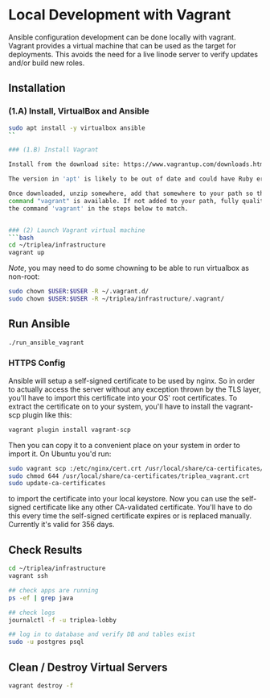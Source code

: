 # Local Development with Vagrant

Ansible configuration development can be done locally with vagrant.
Vagrant provides a virtual machine that can be used as the target for
deployments. This avoids the need for a live linode server to verify
updates and/or build new roles.

## Installation

### (1.A) Install, VirtualBox and Ansible

```bash
sudo apt install -y virtualbox ansible
``

### (1.B) Install Vagrant

Install from the download site: https://www.vagrantup.com/downloads.html

The version in 'apt' is likely to be out of date and could have Ruby errors.

Once downloaded, unzip somewhere, add that somewhere to your path so the
command "vagrant" is available. If not added to your path, fully quality
the command 'vagrant' in the steps below to match.


### (2) Launch Vagrant virtual machine
```bash
cd ~/triplea/infrastructure
vagrant up
```

*Note*, you may need to do some chowning to be able to run virtualbox as non-root:
```bash
sudo chown $USER:$USER -R ~/.vagrant.d/
sudo chown $USER:$USER -R ~/triplea/infrastructure/.vagrant/
```

## Run Ansible

```bash
./run_ansible_vagrant
```

### HTTPS Config

Ansible will setup a self-signed certificate to be used by nginx.
So in order to actually access the server without any exception thrown by the TLS layer,
you'll have to import this certificate into your OS' root certificates.
To extract the certificate on to your system,
you'll have to install the vagrant-scp plugin like this:
```bash
vagrant plugin install vagrant-scp
```
Then you can copy it to a convenient place on your system in order to import it.
On Ubuntu you'd run:
```bash
sudo vagrant scp :/etc/nginx/cert.crt /usr/local/share/ca-certificates/triplea_vagrant.crt
sudo chmod 644 /usr/local/share/ca-certificates/triplea_vagrant.crt
sudo update-ca-certificates
```
to import the certificate into your local keystore.
Now you can use the self-signed certificate like any other CA-validated certificate.
You'll have to do this every time the self-signed certificate expires or is replaced manually.
Currently it's valid for 356 days.

## Check Results

```bash
cd ~/triplea/infrastructure
vagrant ssh

## check apps are running
ps -ef | grep java

## check logs
journalctl -f -u triplea-lobby

## log in to database and verify DB and tables exist
sudo -u postgres psql
```

## Clean / Destroy Virtual Servers

```bash
vagrant destroy -f
```
